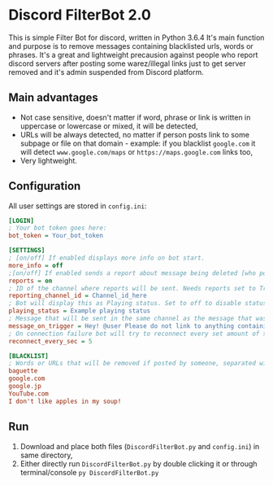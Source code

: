 # Discord FilterBot 2.0
This is simple Filter Bot for discord, written in Python 3.6.4 It's main function and purpose is to remove messages containing blacklisted urls, words or phrases. It's a great and lightweight precausion against people who report discord servers after posting some warez/illegal links just to get server removed and it's admin suspended from Discord platform.

## Main advantages
- Not case sensitive, doesn't matter if word, phrase or link is written in uppercase or lowercase or mixed, it will be detected,
- URLs will be always detected, no matter if person posts link to some subpage or file on that domain - example: if you blacklist `google.com` it will detect `www.google.com/maps` or `https://maps.google.com` links too,
- Very lightweight.

## Configuration
All user settings are stored in `config.ini`:
```ini
[LOGIN]
; Your bot token goes here:
bot_token = Your_bot_token

[SETTINGS]
; [on/off] If enabled displays more info on bot start.
more_info = off
;[on/off] If enabled sends a report about message being deleted [who posted it in which channel] to channel set in reporting_channel_id
reports = on
; ID of the channel where reports will be sent. Needs reports set to True
reporting_channel_id = Channel_id_here
; Bot will display this as Playing status. Set to off to disable status
playing_status = Example playing status
; Message that will be sent in the same channel as the message that was detected. You can use @user for mention the person who sent detected message.
message_on_trigger = Hey! @user Please do not link to anything containing copyright material!
; On connection failure bot will try to reconnect every set amount of seconds.
reconnect_every_sec = 5

[BLACKLIST]
; Words or URLs that will be removed if posted by someone, separated with new lines.
baguette
google.com
google.jp
YouTube.com
I don't like apples in my soup!
```

## Run
1. Download and place both files (`DiscordFilterBot.py` and `config.ini`) in same directory,
2. Either directly run `DiscordFilterBot.py` by double clicking it or through terminal/console `py DiscordFilterBot.py`
